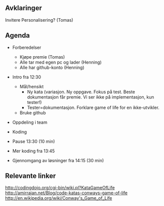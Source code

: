 Avklaringer
---
Invitere Personalisering? (Tomas)

Agenda
---
* Forberedelser
    * Kjøpe premie (Tomas)
    * Alle tar med egen pc og lader (Henning)
    * Alle har github-konto (Henning)
* Intro fra 12:30
    * Mål/hensikt
        * Ny kata (variasjon. Ny oppgave. Fokus på test. Beste dokumentasjon får premie. Vi ser ikke på implementasjon, kun tester!)
        * Tester=dokumentasjon. Forklare game of life for en ikke-utvikler.
    * Bruke github
* Oppdeling i team

* Koding
* Pause 13:30 (10 min)
* Mer koding fra 13:45
* Gjennomgang av løsninger fra 14:15 (30 min)

Relevante linker
---
http://codingdojo.org/cgi-bin/wiki.pl?KataGameOfLife
http://amirrajan.net/Blog/code-katas-conways-game-of-life
http://en.wikipedia.org/wiki/Conway's_Game_of_Life

